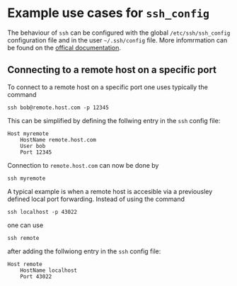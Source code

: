 # Example use cases for ```ssh_config```

The behaviour of ```ssh``` can be configured with the global ```/etc/ssh/ssh_config``` configuration file and in the user ```~/.ssh/config``` file.
More infomrmation can be found on the [offical documentation](https://www.ssh.com/academy/ssh/config).

## Connecting to a remote host on a specific port
To connect to a remote host on a specific port one uses typically the command
```
ssh bob@remote.host.com -p 12345
```
This can be simplified by defining the follwing entry in the ```ssh``` config file:
```
Host myremote
    HostName remote.host.com
    User bob
    Port 12345
```
Connection to ```remote.host.com``` can now be done by
```
ssh myremote
```
A typical example is when a remote host is accesible via a previousley defined local port forwarding. Instead of using the command
```
ssh localhost -p 43022
```
one can use
```
ssh remote
```
after adding the follwiong entry in the ```ssh``` config file:
```
Host remote
    HostName localhost
    Port 43022
```
